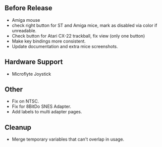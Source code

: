 ## Before Release

- Amiga mouse
- check right button for ST and Amiga mice, mark as disabled via color if unreadable.
- Check button for Atari CX-22 trackball, fix view (only one button)
- Make key bindings more consistent.
- Update documentation and extra mice screenshots.

## Hardware Support

- Microflyte Joystick


## Other

- Fix on NTSC.
- Fix for 8BitDo SNES Adapter.
- Add labels to multi adapter pages.


## Cleanup

- Merge temporary variables that can't overlap in usage.
